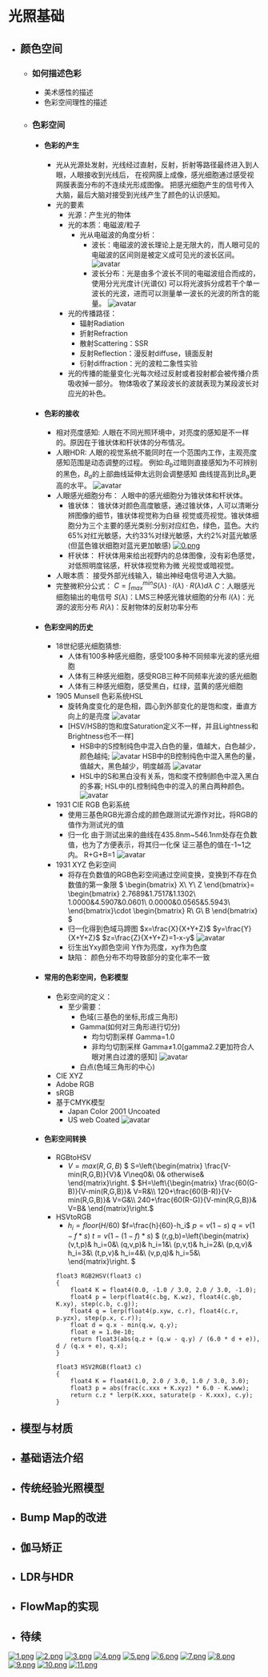 # 光照基础
+ ## 颜色空间
  + ### 如何描述色彩
    + 美术感性的描述
    + 色彩空间理性的描述
  + ### 色彩空间
    + #### 色彩的产生
        + 光从光源处发射，光线经过直射，反射，折射等路径最终进入到人眼，人眼接收到光线后，
        在视网膜上成像，感光细胞通过感受视网膜表面分布的不连续光形成图像。
        把感光细胞产生的信号传入大脑，最后大脑对接受到光线产生了颜色的认识感知。
        + 光的要素
            + 光源：产生光的物体
            + 光的本质：电磁波/粒子
              + 光从电磁波的角度分析：
                + 波长：电磁波的波长理论上是无限大的，而人眼可见的电磁波的区间则是被定义成可见光的波长区间。
                ![avatar](Image/2.1Texture/VisibleLight.png)
                + 波长分布：光是由多个波长不同的电磁波组合而成的，使用分光光度计(光谱仪)
                可以将光波拆分成若干个单一波长的光波，进而可以测量单一波长的光波的所含的能
                量。
                ![avatar](Image/2.1Texture/spectrometer.png)
            + 光的传播路径：
                + 辐射Radiation
                + 折射Refraction
                + 散射Scattering：SSR
                + 反射Reflection：漫反射diffuse，镜面反射
                + 衍射diffraction：光的波粒二象性实验
            + 光的传播的能量变化:光每次经过反射或者投射都会被传播介质吸收掉一部分。
            物体吸收了某段波长的波就表现为某段波长对应光的补色。
    + #### 色彩的接收
        + 相对亮度感知:
            人眼在不同光照环境中，对亮度的感知是不一样的。原因在于锥状体和杆状体的分布情况。
        + 人眼HDR:
            人眼的视觉系统不能同时在一个范围内工作，主观亮度感知范围是动态调整的过程。
            例如:$B_b$过暗则直接感知为不可辨别的黑色，$B_a$的上部曲线延伸太远则会调整感知
            曲线提高到比$B_a$更高的水平。
            ![avatar](Image/2.1Texture/HDR.png)
        + 人眼感光细胞分布：
        人眼中的感光细胞分为锥状体和杆状体。
            + 锥状体：
            锥状体对颜色高度敏感，通过锥状体，人可以清晰分辨图像的细节，锥状体视觉称为白昼
            视觉或亮视觉。锥状体细胞分为三个主要的感光类别:分别对应红色，绿色，蓝色。大约
            65%对红光敏感，大约33%对绿光敏感，大约2%对蓝光敏感(但蓝色锥状细胞对蓝光更加敏感)
            [![0.png](https://z3.ax1x.com/2021/04/13/cr7Sot.png)](https://imgtu.com/i/cr7Sot)
            + 杆状体：
            杆状体用来给出视野内的总体图像，没有彩色感觉，对低照明度铭感，杆状体视觉称为微
            光视觉或暗视觉。
        + 人眼本质：
            接受外部光线输入，输出神经电信号进入大脑。
        + 完整微积分公式：
        $C=\int_{max}^{min}S(\lambda ) \cdot I(\lambda ) \cdot R(\lambda )d\lambda$
        $C$：人眼感光细胞输出的电信号
        $S(\lambda)$：LMS三种感光锥状细胞的分布
        $I(\lambda)$：光源的波形分布
        $R(\lambda)$：反射物体的反射功率分布
    + #### 色彩空间的历史
        + 18世纪感光细胞猜想:
            + 人体有100多种感光细胞，感受100多种不同频率光波的感光细胞
            + 人体有三种感光细胞，感受RGB三种不同频率光波的感光细胞
            + 人体有三种感光细胞，感受黑白，红绿，蓝黄的感光细胞
        + 1905 Munsell 色彩系统HSL 
            + 旋转角度变化的是色相，圆心到外部变化的是饱和度，垂直方向上的是亮度
            ![avatar](Image/2.1Texture/HSL.png)
            + [HSV/HSB的饱和度Saturation定义不一样，并且Lightness和Brightness也不一样]
              + HSB中的S控制纯色中混入白色的量，值越大，白色越少，颜色越纯;
            ![avatar](Image/2.1Texture/HSB0.png)
            HSB中的B控制纯色中混入黑色的量，值越大，黑色越少，明度越高
            ![avatar](Image/2.1Texture/HSB1.png)
              + HSL中的S和黑白没有关系，饱和度不控制颜色中混入黑白的多寡;
            HSL中的L控制纯色中的混入的黑白两种颜色。
            ![avatar](Image/2.1Texture/HSL1.png)
        + 1931 CIE RGB 色彩系统
          + 使用三基色RGB光源合成的颜色跟测试光源作对比，将RGB的值作为测试光的值
          + 归一化
            由于测试出来的曲线在435.8nm~546.1nm处存在负数值，也为了方便表示，将其归一化保
            证三基色的值在-1~1之内。
            R+G+B=1
            ![avatar](Image/2.1Texture/RGB_Normalized.png)
        + 1931 XYZ 色彩空间
          + 将存在负数值的RGB色彩空间通过空间变换，变换到不存在负数值的第一象限
        $
          \begin{bmatrix}
          X\\
          Y\\
          Z
          \end{bmatrix}=
          \begin{bmatrix}
          2.7689&1.7517&1.1302\\
          1.0000&4.5907&0.0601\\
          0.0000&0.0565&5.5943\\
          \end{bmatrix}\cdot
          \begin{bmatrix}
          R\\
          G\\
          B
          \end{bmatrix}
        $
          + 归一化得到色域马蹄图
         $x=\frac{X}{X+Y+Z}$
         $y=\frac{Y}{X+Y+Z}$
         $z=\frac{Z}{X+Y+Z}=1-x-y$
         ![avatar](Image/2.1Texture/xyz.png)
          + 衍生出Yxy颜色空间
          Y作为亮度，xy作为色度
          + 缺陷：
          颜色分布不均导致部分的变化率不一致
    + #### 常用的色彩空间，色彩模型
        + 色彩空间的定义：
            + 至少需要：
                + 色域(三基色的坐标,形成三角形)
                + Gamma(如何对三角形进行切分)
                    + 均匀切割采样 Gamma=1.0
                    + 非均匀切割采样 Gamma≠1.0[gamma2.2更加符合人眼对黑白过渡的感知]
                    ![avatar](Image/2.1Texture/Gamma2.2.png)
                + 白点(色域三角形的中心)
        + CIE XYZ
        + Adobe RGB
        + sRGB
        + 基于CMYK模型
            + Japan Color 2001 Uncoated
            + US web Coated
            ![avatar](Image/2.1Texture/ColorSpaces.png)
    + #### 色彩空间转换
        + RGBtoHSV
            + $V=max(R,G,B)$
            $
            S=\left\{\begin{matrix}
                    \frac{V-min(R,G,B)}{V}&   V\neq0&\\ 
                                         0&  otherwise& 
                    \end{matrix}\right.
            $
            $H=\left\{\begin{matrix}
                    \frac{60(G-B)}{V-min(R,G,B)}&   V=R&\\ 
                120+\frac{60(B-R)}{V-min(R,G,B)}&   V=G&\\
                240+\frac{60(R-G)}{V-min(R,G,B)}&   V=B&
                    \end{matrix}\right.$
        + HSVtoRGB 
            + $h_i=floor(H/60)$
              $f=\frac{h}{60}-h_i$
              $p=v(1-s)$
              $q=v(1-f*s)$
              $t=v(1-(1-f)*s)$
              $
                (r,g,b)=\left\{\begin{matrix}
                    (v,t,p)&   h_i=0&\\ 
                    (q,v,p)&   h_i=1&\\ 
                    (p,v,t)&   h_i=2&\\ 
                    (p,q,v)&   h_i=3&\\ 
                    (t,p,v)&   h_i=4&\\ 
                    (v,p,q)&   h_i=5&\\ 
                    \end{matrix}\right.
              $
            ``` hlsl
            float3 RGB2HSV(float3 c)
            {
                float4 K = float4(0.0, -1.0 / 3.0, 2.0 / 3.0, -1.0);
                float4 p = lerp(float4(c.bg, K.wz), float4(c.gb, K.xy), step(c.b, c.g));
                float4 q = lerp(float4(p.xyw, c.r), float4(c.r, p.yzx), step(p.x, c.r));
                float d = q.x - min(q.w, q.y);
                float e = 1.0e-10;
                return float3(abs(q.z + (q.w - q.y) / (6.0 * d + e)), d / (q.x + e), q.x);
            }

            float3 HSV2RGB(float3 c)
            {
                float4 K = float4(1.0, 2.0 / 3.0, 1.0 / 3.0, 3.0);
                float3 p = abs(frac(c.xxx + K.xyz) * 6.0 - K.www);
                return c.z * lerp(K.xxx, saturate(p - K.xxx), c.y);
            }    
            ```
+ ## 模型与材质
+ ## 基础语法介绍
+ ## 传统经验光照模型
+ ## Bump Map的改进
+ ## 伽马矫正
+ ## LDR与HDR
+ ## FlowMap的实现
+ ## 待续



[![1.png](https://z3.ax1x.com/2021/04/13/cr79FP.png)](https://imgtu.com/i/cr79FP)
[![2.png](https://z3.ax1x.com/2021/04/13/cr7CJf.png)](https://imgtu.com/i/cr7CJf)
[![3.png](https://z3.ax1x.com/2021/04/13/crTzdI.png)](https://imgtu.com/i/crTzdI)
[![4.png](https://z3.ax1x.com/2021/04/13/crTxeA.png)](https://imgtu.com/i/crTxeA)
[![5.png](https://z3.ax1x.com/2021/04/13/cr7PW8.png)](https://imgtu.com/i/cr7PW8)
[![6.png](https://z3.ax1x.com/2021/04/13/cr7FSS.png)](https://imgtu.com/i/cr7FSS)
[![7.png](https://z3.ax1x.com/2021/04/13/cr7kQg.png)](https://imgtu.com/i/cr7kQg)
[![8.png](https://z3.ax1x.com/2021/04/13/cr7AyQ.png)](https://imgtu.com/i/cr7AyQ)
[![9.png](https://z3.ax1x.com/2021/04/13/cr7ELj.png)](https://imgtu.com/i/cr7ELj)
[![10.png](https://z3.ax1x.com/2021/04/13/cr7Zes.png)](https://imgtu.com/i/cr7Zes)
[![11.png](https://z3.ax1x.com/2021/04/13/cr7ewn.png)](https://imgtu.com/i/cr7ewn)